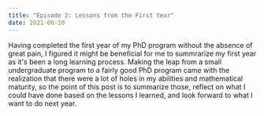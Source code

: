 ```yaml
---
title: "Episode 2: Lessons from the First Year"
date: 2021-06-10
---
```


Having completed the first year of my PhD program without the absence of great pain, I figured it might be beneficial for me to summrarize my first year as it's been a long learning process. Making the leap from a small undergraduate program to a fairly good PhD program came with the realization that there were a lot of holes in my abilities and mathematical maturity, so the point of this post is to summarize those, reflect on what I could have done based on the lessons I learned, and look forward to what I want to do next year.


